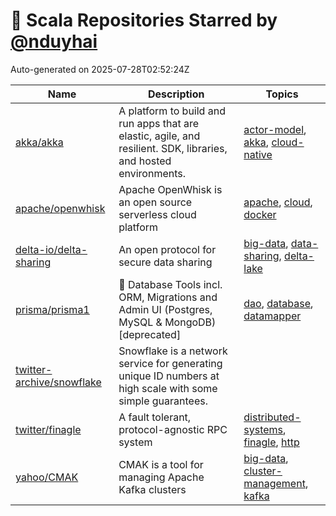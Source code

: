 # 🌟 Scala Repositories Starred by [@nduyhai](https://github.com/nduyhai)

Auto-generated on 2025-07-28T02:52:24Z

| Name | Description | Topics |
|------|-------------|-------|
| [akka/akka](https://github.com/akka/akka) | A platform to build and run apps that are elastic, agile, and resilient. SDK, libraries, and hosted environments. | [actor-model](https://github.com/topics/actor-model), [akka](https://github.com/topics/akka), [cloud-native](https://github.com/topics/cloud-native) |
| [apache/openwhisk](https://github.com/apache/openwhisk) | Apache OpenWhisk is an open source serverless cloud platform | [apache](https://github.com/topics/apache), [cloud](https://github.com/topics/cloud), [docker](https://github.com/topics/docker) |
| [delta-io/delta-sharing](https://github.com/delta-io/delta-sharing) | An open protocol for secure data sharing | [big-data](https://github.com/topics/big-data), [data-sharing](https://github.com/topics/data-sharing), [delta-lake](https://github.com/topics/delta-lake) |
| [prisma/prisma1](https://github.com/prisma/prisma1) | 💾 Database Tools incl. ORM, Migrations and Admin UI (Postgres, MySQL & MongoDB) [deprecated] | [dao](https://github.com/topics/dao), [database](https://github.com/topics/database), [datamapper](https://github.com/topics/datamapper) |
| [twitter-archive/snowflake](https://github.com/twitter-archive/snowflake) | Snowflake is a network service for generating unique ID numbers at high scale with some simple guarantees. |  |
| [twitter/finagle](https://github.com/twitter/finagle) | A fault tolerant, protocol-agnostic RPC system | [distributed-systems](https://github.com/topics/distributed-systems), [finagle](https://github.com/topics/finagle), [http](https://github.com/topics/http) |
| [yahoo/CMAK](https://github.com/yahoo/CMAK) | CMAK is a tool for managing Apache Kafka clusters | [big-data](https://github.com/topics/big-data), [cluster-management](https://github.com/topics/cluster-management), [kafka](https://github.com/topics/kafka) |
